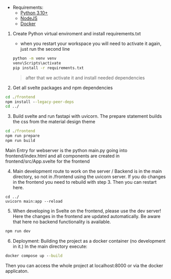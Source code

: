 - Requirements: 
    - [Python 3.10+](https://www.python.org/downloads/)
    - [NodeJS](https://nodejs.org/en)
    - [Docker](https://www.docker.com/)


1. Create Python virtual enviroment and install requirements.txt
   - when you restart your workspace you will need to activate it again, just run the second line
   ```cmd
   python -m venv venv
   venv\Scripts\activate
   pip install -r requirements.txt
   ```
   > after that we activate it and install needed dependencies

2. Get all svelte packages and npm dependencies
```cmd
cd ./frontend
npm install --legacy-peer-deps
cd ../
```

3. Build svelte and run fastapi with uvicorn. The prepare statement builds the css from the material design theme
```cmd
cd ./frontend
npm run prepare
npm run build
```


Main Entry for webserver is the python main.py going into frontend/index.html and all components are created in frontend/src/App.svelte for the frontend


4. Main development route to work on the server / Backend is in the main directory, so not in /frontend using the uvicorn server. If you do changes in the frontend you need to rebuild with step 3. Then you can restart here.
```
cd ../
uvicorn main:app --reload
```


5. When developing in Svelte on the frontend, please use the dev server! Here the changes in the frontend are updated automatically. Be aware that here no backend functionality is available.
```cmd
npm run dev
```

6. Deployment: Building the project as a docker container (no development in it.) In the main directory execute:
```cmd
docker compose up --build
```

Then you can access the whole project at localhost:8000 or via the docker applicaton.


